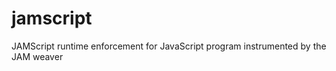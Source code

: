 jamscript
=========

JAMScript runtime enforcement for JavaScript program instrumented by the JAM weaver
